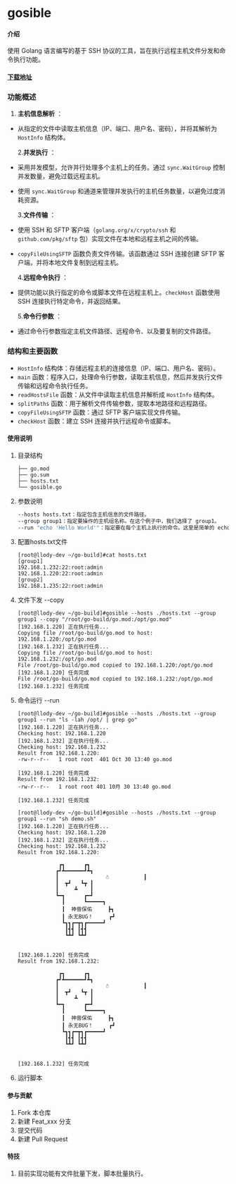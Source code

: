 # gosible

#### 介绍

使用 Golang 语言编写的基于 SSH 协议的工具，旨在执行远程主机文件分发和命令执行功能。

#### [下载地址](https://github.com/llody55/gosible/releases)

### 功能概述

1. **主机信息解析** ：

* 从指定的文件中读取主机信息（IP、端口、用户名、密码），并将其解析为 `HostInfo` 结构体。

  2.**并发执行** ：
* 采用并发模型，允许并行处理多个主机上的任务。通过 `sync.WaitGroup` 控制并发数量，避免过载远程主机。
* 使用 `sync.WaitGroup` 和通道来管理并发执行的主机任务数量，以避免过度消耗资源。

  3.**文件传输** ：
* 使用 SSH 和 SFTP 客户端（`golang.org/x/crypto/ssh` 和 `github.com/pkg/sftp` 包）实现文件在本地和远程主机之间的传输。
* `copyFileUsingSFTP` 函数负责文件传输。该函数通过 SSH 连接创建 SFTP 客户端，并将本地文件复制到远程主机。

  4.**远程命令执行** ：
* 提供功能以执行指定的命令或脚本文件在远程主机上。`checkHost` 函数使用 SSH 连接执行特定命令，并返回结果。

  5.**命令行参数** ：
* 通过命令行参数指定主机文件路径、远程命令、以及要复制的文件路径。

### 结构和主要函数

* `HostInfo` 结构体：存储远程主机的连接信息（IP、端口、用户名、密码）。
* `main` 函数：程序入口，处理命令行参数，读取主机信息，然后并发执行文件传输和远程命令执行任务。
* `readHostsFile` 函数：从文件中读取主机信息并解析成 `HostInfo` 结构体。
* `splitPaths` 函数：用于解析文件传输参数，提取本地路径和远程路径。
* `copyFileUsingSFTP` 函数：通过 SFTP 客户端实现文件传输。
* `checkHost` 函数：建立 SSH 连接并执行远程命令或脚本。

#### 使用说明

1. 目录结构

   ```
   ├── go.mod
   ├── go.sum
   ├── hosts.txt
   └── gosible.go
   ```
2. 参数说明

   ```bash
   --hosts hosts.txt：指定包含主机信息的文件路径。
   --group group1：指定要操作的主机组名称。在这个例子中，我们选择了 group1。
   --run "echo 'Hello World'"：指定要在每个主机上执行的命令。这里是简单的 echo 命令
   ```
3. 配置hosts.txt文件

   ```
   [root@llody-dev ~/go-build]#cat hosts.txt 
   [group1]
   192.168.1.232:22:root:admin
   192.168.1.220:22:root:admin
   [group2]
   192.168.1.235:22:root:admin
   ```
4. 文件下发 --copy

   ```
   [root@llody-dev ~/go-build]#gosible --hosts ./hosts.txt --group group1 --copy "/root/go-build/go.mod:/opt/go.mod"
   [192.168.1.220] 正在执行任务...
   Copying file /root/go-build/go.mod to host: 192.168.1.220:/opt/go.mod
   [192.168.1.232] 正在执行任务...
   Copying file /root/go-build/go.mod to host: 192.168.1.232:/opt/go.mod
   File /root/go-build/go.mod copied to 192.168.1.220:/opt/go.mod
   [192.168.1.220] 任务完成
   File /root/go-build/go.mod copied to 192.168.1.232:/opt/go.mod
   [192.168.1.232] 任务完成
   ```
5. 命令运行 --run

   ```
   [root@llody-dev ~/go-build]#gosible --hosts ./hosts.txt --group group1 --run "ls -lah /opt/ | grep go"
   [192.168.1.220] 正在执行任务...
   Checking host: 192.168.1.220
   [192.168.1.232] 正在执行任务...
   Checking host: 192.168.1.232
   Result from 192.168.1.220:
   -rw-r--r--   1 root root  401 Oct 30 13:40 go.mod

   [192.168.1.220] 任务完成
   Result from 192.168.1.232:
   -rw-r--r--   1 root root 401 10月 30 13:40 go.mod

   [192.168.1.232] 任务完成

   [root@llody-dev ~/go-build]#gosible --hosts ./hosts.txt --group group1 --run "sh demo.sh"
   [192.168.1.220] 正在执行任务...
   Checking host: 192.168.1.220
   [192.168.1.232] 正在执行任务...
   Checking host: 192.168.1.232
   Result from 192.168.1.220:

                ┏┓      ┏┓
               ┏┛┻━━━━━━┛┻┓
               ┃               ☃           ┃
               ┃  ┳┛   ┗┳ ┃
               ┃     ┻    ┃
               ┗━┓      ┏━┛
                 ┃      ┗━━━━━┓
                 ┃  神兽保佑     ┣┓
                 ┃ 永无BUG！     ┏┛
                 ┗┓┓┏━┳┓┏━━━━━┛
                  ┃┫┫ ┃┫┫
                  ┗┻┛ ┗┻┛


   [192.168.1.220] 任务完成
   Result from 192.168.1.232:

                ┏┓      ┏┓
               ┏┛┻━━━━━━┛┻┓
               ┃               ☃           ┃
               ┃  ┳┛   ┗┳ ┃
               ┃     ┻    ┃
               ┗━┓      ┏━┛
                 ┃      ┗━━━━━┓
                 ┃  神兽保佑     ┣┓
                 ┃ 永无BUG！     ┏┛
                 ┗┓┓┏━┳┓┏━━━━━┛
                  ┃┫┫ ┃┫┫
                  ┗┻┛ ┗┻┛


   [192.168.1.232] 任务完成
   ```
6. 运行脚本

#### 参与贡献

1. Fork 本仓库
2. 新建 Feat_xxx 分支
3. 提交代码
4. 新建 Pull Request

#### 特技

1. 目前实现功能有文件批量下发，脚本批量执行。
